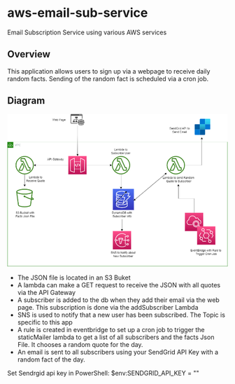 # aws-email-sub-service
Email Subscription Service using various AWS services

## Overview
This application allows users to sign up via a webpage to receive daily
random facts. Sending of the random fact is scheduled via a cron job.

## Diagram
![Diagram](aws-email-subscription-service/resources/email-sub.drawio.png)

* The JSON file is located in an S3 Buket
* A lambda can make a GET request to receive the JSON with all quotes via the API Gateway
* A subscriber is added to the db when they add their email via the web page. This subscription is done via the addSubscriber Lambda
* SNS is used to notify that a new user has been subscribed. The Topic is specific to this app
*  A rule is created in eventbridge to set up a cron job to trigger the staticMailer lambda to get a list of all subscribers and the facts Json File. It chooses a random quote for the day.
* An email is sent to all subscribers using your SendGrid API Key with a random fact of the day. 

Set Sendrgid api key in PowerShell:
$env:SENDGRID_API_KEY = ""

